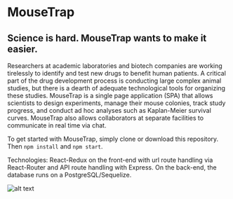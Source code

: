 # MouseTrap

## Science is hard. MouseTrap wants to make it easier.

Researchers at academic laboratories and biotech companies are working tirelessly to identify and test new drugs to benefit human patients. A critical part of the drug development process is conducting large complex animal studies, but there is a dearth of adequate technological tools for organizing these studies.  MouseTrap is a single page application (SPA) that allows scientists to design experiments, manage their mouse colonies, track study progress, and conduct ad hoc analyses such as Kaplan-Meier survival curves. MouseTrap also allows collaborators at separate facilities to communicate in real time via chat. 

To get started with MouseTrap, simply clone or download this repository. Then `npm install` and `npm start`.

Technologies: React-Redux on the front-end with url route handling via React-Router and API route handling with Express. On the back-end, the database runs on a PostgreSQL/Sequelize.

![alt text](http://act.navs.org/images/content/pagebuilder/Mouse-in-petri-dish.jpg)
